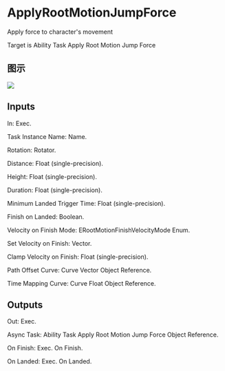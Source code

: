 # ApplyRootMotionJumpForce

Apply force to character's movement

Target is Ability Task Apply Root Motion Jump Force

## 图示

![]($-20221218-17330330.png)

## Inputs

In: Exec.

Task Instance Name: Name.

Rotation: Rotator.

Distance: Float (single-precision).

Height: Float (single-precision).

Duration: Float (single-precision).

Minimum Landed Trigger Time: Float (single-precision).

Finish on Landed: Boolean.

Velocity on Finish Mode: ERootMotionFinishVelocityMode Enum.

Set Velocity on Finish: Vector.

Clamp Velocity on Finish: Float (single-precision).

Path Offset Curve: Curve Vector Object Reference.

Time Mapping Curve: Curve Float Object Reference.  

## Outputs

Out: Exec.

Async Task: Ability Task Apply Root Motion Jump Force Object Reference.

On Finish: Exec. On Finish.

On Landed: Exec. On Landed.

